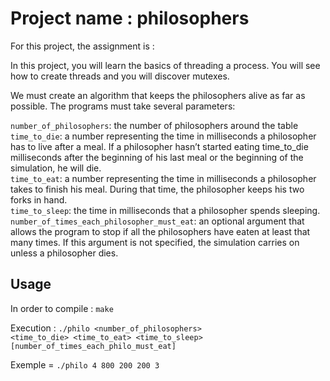 # Project name : philosophers

For this project, the assignment is : 

In this project, you will learn the basics of threading a process. You will see how to create threads and you will discover mutexes.

We must create an algorithm that keeps the philosophers alive as far as possible. The programs must take several parameters:

<code>number_of_philosophers</code>: the number of philosophers around the table<br>
<code>time_to_die</code>: a number representing the time in milliseconds a philosopher has to live after a meal. If a philosopher hasn’t started eating time_to_die milliseconds after the beginning of his last meal or the beginning of the simulation, he will die.<br>
<code>time_to_eat</code>: a number representing the time in milliseconds a philosopher takes to finish his meal. During that time, the philosopher keeps his two forks in hand.<br>
<code>time_to_sleep</code>: the time in milliseconds that a philosopher spends sleeping.<br>
<code>number_of_times_each_philosopher_must_eat</code>: an optional argument that allows the program to stop if all the philosophers have eaten at least that many times. If this argument is not specified, the simulation carries on unless a philosopher dies.<br>

## Usage

In order to compile :
<code>make</code>

Execution :
<code>./philo <number_of_philosophers> <time_to_die> <time_to_eat> <time_to_sleep> [number_of_times_each_philo_must_eat]</code>

Exemple = 
<code>./philo 4 800 200 200 3</code>
